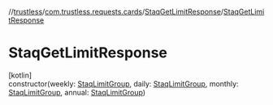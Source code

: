 //[trustless](../../../index.md)/[com.trustless.requests.cards](../index.md)/[StaqGetLimitResponse](index.md)/[StaqGetLimitResponse](-staq-get-limit-response.md)

# StaqGetLimitResponse

[kotlin]\
constructor(weekly: [StaqLimitGroup](../-staq-limit-group/index.md), daily: [StaqLimitGroup](../-staq-limit-group/index.md), monthly: [StaqLimitGroup](../-staq-limit-group/index.md), annual: [StaqLimitGroup](../-staq-limit-group/index.md))
